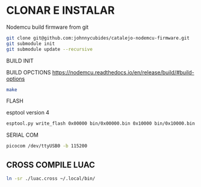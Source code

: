 #   CLONAR E INSTALAR

Nodemcu build firmware from git

```bash
git clone git@github.com:johnnycubides/catalejo-nodemcu-firmware.git
git submodule init
git submodule update --recursive
```

BUILD INIT

BUILD OPCTIONS
https://nodemcu.readthedocs.io/en/release/build/#build-options

```bash
make
```


FLASH

esptool version 4
```bash
esptool.py write_flash 0x00000 bin/0x00000.bin 0x10000 bin/0x10000.bin
```

SERIAL COM
```bash
picocom /dev/ttyUSB0 -b 115200
```

## CROSS COMPILE LUAC

```bash
ln -sr ./luac.cross ~/.local/bin/
```

